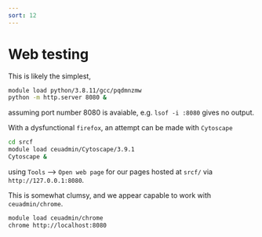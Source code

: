 ```yaml
---
sort: 12
---
```


# Web testing

This is likely the simplest,

```bash
module load python/3.8.11/gcc/pqdmnzmw
python -m http.server 8080 &
```

assuming port number 8080 is avaiable, e.g. `lsof -i :8080` gives no output. 

With a dysfunctional `firefox`, an attempt can be made with `Cytoscape`

```bash
cd srcf
module load ceuadmin/Cytoscape/3.9.1
Cytoscape &
```

using `Tools` --> `Open web page` for our pages hosted at `srcf/` via `http://127.0.0.1:8080`.

This is somewhat clumsy, and we appear capable to work with `ceuadmin/chrome`.

```bash
module load ceuadmin/chrome
chrome http://localhost:8080
```
